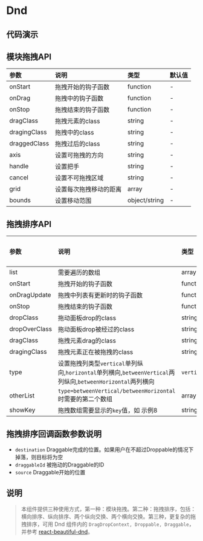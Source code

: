 # Dnd

## 代码演示

## 模块拖拽API

|参数|说明|类型|默认值|
|:---|:-----|:----|:------|
|onStart|拖拽开始的钩子函数|function|-|
|onDrag|拖拽中的钩子函数|function|-|
|onStop|拖拽结束的钩子函数|function|-|
|dragClass|拖拽元素的class|string|-|
|dragingClass|拖拽中的class|string|-|
|draggedClass|拖拽过后的class|string|-|
|axis|设置可拖拽的方向|string|-|
|handle|设置把手|string|-|
|cancel|设置不可拖拽区域|string|-|
|grid|设置每次拖拽移动的距离|array|-|
|bounds|设置移动范围|object/string|-|

## 拖拽排序API

|参数|说明|类型|默认值|
|:---|:-----|:----|:------|
|list|需要遍历的数组|array|[]|
|onStart|拖拽开始的钩子函数|function|-|
|onDragUpdate|拖拽中列表有更新时的钩子函数|function|-|
|onStop|拖拽结束的钩子函数|function|-|
|dropClass|拖动面板drop的class|string|-|
|dropOverClass|拖动面板drop被经过的class|string|-|
|dragClass|拖拽元素drag的class|string|-|
|dragingClass|拖拽元素正在被拖拽的class|string|-|
|type|设置拖拽列类型`vertical`单列纵向,`horizontal`单列横向,`betweenVertical`两列纵向,`betweenHorizontal`两列横向|`vertical`/`horizontal`/`betweenVertical`/`betweenHorizontal`|-|
|otherList|`type=betweenVertical/betweenHorizontal`时需要的第二个数组|array|[]|
|showKey|拖拽数组需要显示的`key`值，如 示例8|string|-|


## 拖拽排序回调函数参数说明

- `destination` Draggable完成的位置。如果用户在不超过Droppable的情况下掉落，则目标将为空
- `draggableId` 被拖动的Draggable的ID
- `source`  Draggable开始的位置




## 说明

> 本组件提供三种使用方式，第一种：模块拖拽。第二种：拖拽排序，包括：横向排序、纵向排序、两个纵向交换、两个横向交换。第三种，更复杂的拖拽排序，可用 Dnd 组件内的 `DragDropContext, Droppable, Draggable`，并参考 [react-beautiful-dnd](https://github.com/atlassian/react-beautiful-dnd)。
